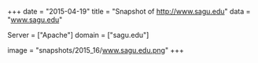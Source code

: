 
+++
date = "2015-04-19"
title = "Snapshot of http://www.sagu.edu"
data = "www.sagu.edu"

Server = ["Apache"]
domain = ["sagu.edu"]

  image = "snapshots/2015_16/www.sagu.edu.png"
+++
#
